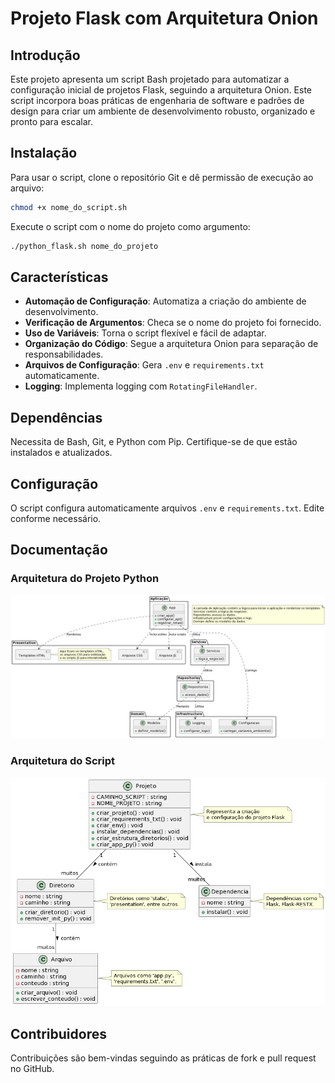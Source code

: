 # Projeto Flask com Arquitetura Onion

## Introdução

Este projeto apresenta um script Bash projetado para automatizar a configuração inicial de projetos Flask, seguindo a arquitetura Onion. Este script incorpora boas práticas de engenharia de software e padrões de design para criar um ambiente de desenvolvimento robusto, organizado e pronto para escalar.

## Instalação

Para usar o script, clone o repositório Git e dê permissão de execução ao arquivo:

```bash
chmod +x nome_do_script.sh
```

Execute o script com o nome do projeto como argumento:

```bash
./python_flask.sh nome_do_projeto
```

## Características

- **Automação de Configuração**: Automatiza a criação do ambiente de desenvolvimento.
- **Verificação de Argumentos**: Checa se o nome do projeto foi fornecido.
- **Uso de Variáveis**: Torna o script flexível e fácil de adaptar.
- **Organização do Código**: Segue a arquitetura Onion para separação de responsabilidades.
- **Arquivos de Configuração**: Gera `.env` e `requirements.txt` automaticamente.
- **Logging**: Implementa logging com `RotatingFileHandler`.

## Dependências

Necessita de Bash, Git, e Python com Pip. Certifique-se de que estão instalados e atualizados.

## Configuração

O script configura automaticamente arquivos `.env` e `requirements.txt`. Edite conforme necessário.

## Documentação

### Arquitetura do Projeto Python

![Arquitetura do Projeto](ArquiteturaProjeto.png)

### Arquitetura do Script

![Arquitetura do Script](ArquiteturaScript.png)

## Contribuidores

Contribuições são bem-vindas seguindo as práticas de fork e pull request no GitHub.
